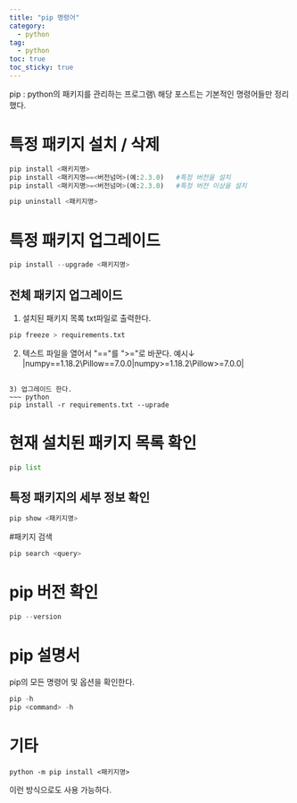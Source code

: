 ```yaml
---
title: "pip 명령어"
category:
  - python
tag:
  - python
toc: true
toc_sticky: true
---
```


pip : python의 패키지를 관리하는 프로그램\\
해당 포스트는 기본적인 명령어들만 정리했다.

# 특정 패키지 설치 / 삭제
~~~ python
pip install <패키지명>
pip install <패키지명==<버전넘머>(예:2.3.0)   #특정 버전을 설치
pip install <패키지명>=<버전넘머>(예:2.3.0)   #특정 버전 이상을 설치

pip uninstall <패키지명>
~~~

# 특정 패키지 업그레이드
~~~ python
pip install --upgrade <패키지명>
~~~

## 전체 패키지 업그레이드
1) 설치된 패키지 목록 txt파일로 출력한다.
~~~ python
pip freeze > requirements.txt
~~~

2) 텍스트 파일을 열어서 "=="를 ">="로 바꾼다.
예시↓
|numpy==1.18.2\\Pillow==7.0.0|numpy>=1.18.2\\Pillow>=7.0.0|
~~~

3) 업그레이드 한다.
~~~ python
pip install -r requirements.txt --uprade
~~~


# 현재 설치된 패키지 목록 확인
~~~ python
pip list
~~~

## 특정 패키지의 세부 정보 확인
~~~ python
pip show <패키지명>
~~~

#패키지 검색
~~~ python
pip search <query>
~~~

# pip 버전 확인
~~~ python
pip --version
~~~

# pip 설명서
pip의 모든 명령어 및 옵션을 확인한다.
~~~ python
pip -h
pip <command> -h
~~~

# 기타
~~~
python -m pip install <패키지명>
~~~
이런 방식으로도 사용 가능하다.